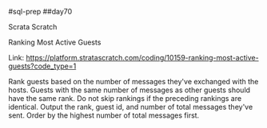 #sql-prep
##day70

Scrata Scratch

Ranking Most Active Guests

Link:
https://platform.stratascratch.com/coding/10159-ranking-most-active-guests?code_type=1

Rank guests based on the number of messages they've exchanged with the hosts. Guests with the same number of messages as other guests should have the same rank. Do not skip rankings if the preceding rankings are identical.
Output the rank, guest id, and number of total messages they've sent. Order by the highest number of total messages first.